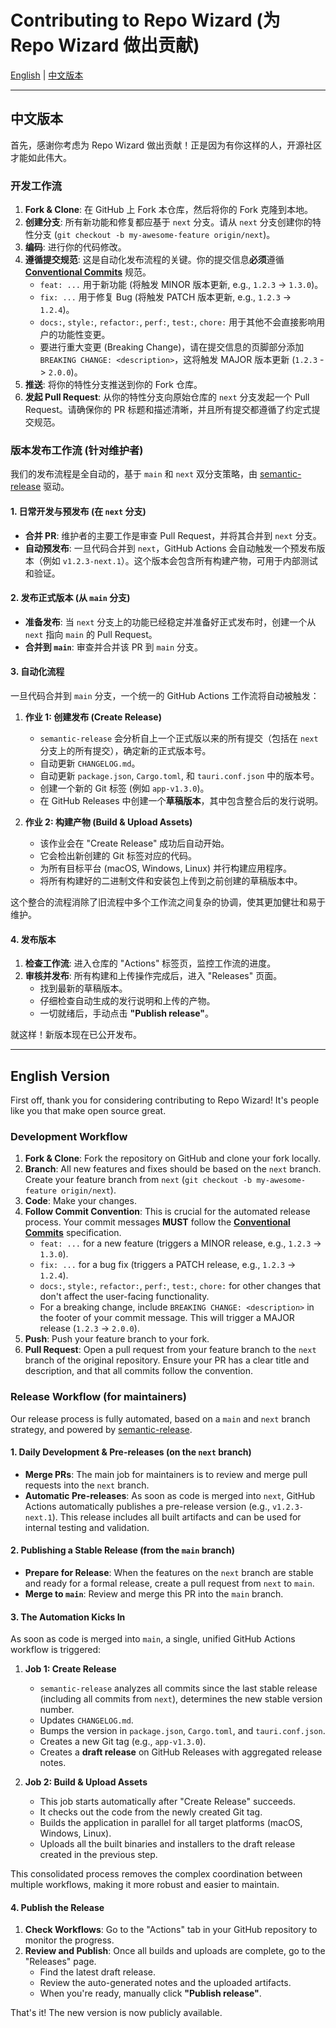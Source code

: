 # Contributing to Repo Wizard (为 Repo Wizard 做出贡献)

[English](#english-version) | [中文版本](#中文版本)

---

## <a name="中文版本"></a>中文版本

首先，感谢你考虑为 Repo Wizard 做出贡献！正是因为有你这样的人，开源社区才能如此伟大。

### 开发工作流

1.  **Fork & Clone**: 在 GitHub 上 Fork 本仓库，然后将你的 Fork 克隆到本地。
2.  **创建分支**: 所有新功能和修复都应基于 `next` 分支。请从 `next` 分支创建你的特性分支 (`git checkout -b my-awesome-feature origin/next`)。
3.  **编码**: 进行你的代码修改。
4.  **遵循提交规范**: 这是自动化发布流程的关键。你的提交信息**必须**遵循 [**Conventional Commits**](https://www.conventionalcommits.org/zh-hans/v1.0.0/) 规范。
    *   `feat: ...` 用于新功能 (将触发 MINOR 版本更新, e.g., `1.2.3` -> `1.3.0`)。
    *   `fix: ...` 用于修复 Bug (将触发 PATCH 版本更新, e.g., `1.2.3` -> `1.2.4`)。
    *   `docs:`, `style:`, `refactor:`, `perf:`, `test:`, `chore:` 用于其他不会直接影响用户的功能性变更。
    *   要进行重大变更 (Breaking Change)，请在提交信息的页脚部分添加 `BREAKING CHANGE: <description>`，这将触发 MAJOR 版本更新 (`1.2.3` -> `2.0.0`)。
5.  **推送**: 将你的特性分支推送到你的 Fork 仓库。
6.  **发起 Pull Request**: 从你的特性分支向原始仓库的 `next` 分支发起一个 Pull Request。请确保你的 PR 标题和描述清晰，并且所有提交都遵循了约定式提交规范。

### 版本发布工作流 (针对维护者)

我们的发布流程是全自动的，基于 `main` 和 `next` 双分支策略，由 [semantic-release](https://github.com/semantic-release/semantic-release) 驱动。

#### 1. 日常开发与预发布 (在 `next` 分支)

- **合并 PR**: 维护者的主要工作是审查 Pull Request，并将其合并到 `next` 分支。
- **自动预发布**: 一旦代码合并到 `next`，GitHub Actions 会自动触发一个预发布版本（例如 `v1.2.3-next.1`）。这个版本会包含所有构建产物，可用于内部测试和验证。

#### 2. 发布正式版本 (从 `main` 分支)

- **准备发布**: 当 `next` 分支上的功能已经稳定并准备好正式发布时，创建一个从 `next` 指向 `main` 的 Pull Request。
- **合并到 `main`**: 审查并合并该 PR 到 `main` 分支。

#### 3. 自动化流程

一旦代码合并到 `main` 分支，一个统一的 GitHub Actions 工作流将自动被触发：

1.  **作业 1: 创建发布 (Create Release)**
    -   `semantic-release` 会分析自上一个正式版以来的所有提交（包括在 `next` 分支上的所有提交），确定新的正式版本号。
    -   自动更新 `CHANGELOG.md`。
    -   自动更新 `package.json`, `Cargo.toml`, 和 `tauri.conf.json` 中的版本号。
    -   创建一个新的 Git 标签 (例如 `app-v1.3.0`)。
    -   在 GitHub Releases 中创建一个**草稿版本**，其中包含整合后的发行说明。

2.  **作业 2: 构建产物 (Build & Upload Assets)**
    -   该作业会在 "Create Release" 成功后自动开始。
    -   它会检出新创建的 Git 标签对应的代码。
    -   为所有目标平台 (macOS, Windows, Linux) 并行构建应用程序。
    -   将所有构建好的二进制文件和安装包上传到之前创建的草稿版本中。

这个整合的流程消除了旧流程中多个工作流之间复杂的协调，使其更加健壮和易于维护。

#### 4. 发布版本

1.  **检查工作流**: 进入仓库的 "Actions" 标签页，监控工作流的进度。
2.  **审核并发布**: 所有构建和上传操作完成后，进入 "Releases" 页面。
    -   找到最新的草稿版本。
    -   仔细检查自动生成的发行说明和上传的产物。
    -   一切就绪后，手动点击 **"Publish release"**。

就这样！新版本现在已公开发布。

---

## <a name="english-version"></a>English Version

First off, thank you for considering contributing to Repo Wizard! It's people like you that make open source great.

### Development Workflow

1.  **Fork & Clone**: Fork the repository on GitHub and clone your fork locally.
2.  **Branch**: All new features and fixes should be based on the `next` branch. Create your feature branch from `next` (`git checkout -b my-awesome-feature origin/next`).
3.  **Code**: Make your changes.
4.  **Follow Commit Convention**: This is crucial for the automated release process. Your commit messages **MUST** follow the [**Conventional Commits**](https://www.conventionalcommits.org/en/v1.0.0/) specification.
    *   `feat: ...` for a new feature (triggers a MINOR release, e.g., `1.2.3` -> `1.3.0`).
    *   `fix: ...` for a bug fix (triggers a PATCH release, e.g., `1.2.3` -> `1.2.4`).
    *   `docs:`, `style:`, `refactor:`, `perf:`, `test:`, `chore:` for other changes that don't affect the user-facing functionality.
    *   For a breaking change, include `BREAKING CHANGE: <description>` in the footer of your commit message. This will trigger a MAJOR release (`1.2.3` -> `2.0.0`).
5.  **Push**: Push your feature branch to your fork.
6.  **Pull Request**: Open a pull request from your feature branch to the `next` branch of the original repository. Ensure your PR has a clear title and description, and that all commits follow the convention.

### Release Workflow (for maintainers)

Our release process is fully automated, based on a `main` and `next` branch strategy, and powered by [semantic-release](https://github.com/semantic-release/semantic-release).

#### 1. Daily Development & Pre-releases (on the `next` branch)

- **Merge PRs**: The main job for maintainers is to review and merge pull requests into the `next` branch.
- **Automatic Pre-releases**: As soon as code is merged into `next`, GitHub Actions automatically publishes a pre-release version (e.g., `v1.2.3-next.1`). This release includes all built artifacts and can be used for internal testing and validation.

#### 2. Publishing a Stable Release (from the `main` branch)

- **Prepare for Release**: When the features on the `next` branch are stable and ready for a formal release, create a pull request from `next` to `main`.
- **Merge to `main`**: Review and merge this PR into the `main` branch.

#### 3. The Automation Kicks In

As soon as code is merged into `main`, a single, unified GitHub Actions workflow is triggered:

1.  **Job 1: Create Release**
    -   `semantic-release` analyzes all commits since the last stable release (including all commits from `next`), determines the new stable version number.
    -   Updates `CHANGELOG.md`.
    -   Bumps the version in `package.json`, `Cargo.toml`, and `tauri.conf.json`.
    -   Creates a new Git tag (e.g., `app-v1.3.0`).
    -   Creates a **draft release** on GitHub Releases with aggregated release notes.

2.  **Job 2: Build & Upload Assets**
    -   This job starts automatically after "Create Release" succeeds.
    -   It checks out the code from the newly created Git tag.
    -   Builds the application in parallel for all target platforms (macOS, Windows, Linux).
    -   Uploads all the built binaries and installers to the draft release created in the previous step.

This consolidated process removes the complex coordination between multiple workflows, making it more robust and easier to maintain.

#### 4. Publish the Release

1.  **Check Workflows**: Go to the "Actions" tab in your GitHub repository to monitor the progress.
2.  **Review and Publish**: Once all builds and uploads are complete, go to the "Releases" page.
    -   Find the latest draft release.
    -   Review the auto-generated notes and the uploaded artifacts.
    -   When you're ready, manually click **"Publish release"**.

That's it! The new version is now publicly available.